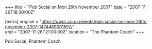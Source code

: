 +++
title = "Pub Social on Mon 26th November 2007"
date = "2007-11-26T18:30:00Z"

[extra]
original = "https://uwcs.co.uk/events/pub-social-on-mon-26th-november-2007-1474489001597/"    
end = "2007-11-26T21:00:00Z"
location = "The Phantom Coach"
+++

Pub Social, Phantom Coach

